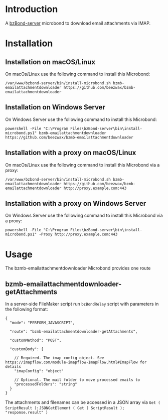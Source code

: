 # Introduction

A [bzBond-server](https://github.com/beezwax/bzBond/tree/main/packages/bzBond-server#bzbond-server) microbond to download email attachments via IMAP.

# Installation

## Installation on macOS/Linux

On macOs/Linux use the following command to install this Microbond:

`/var/www/bzbond-server/bin/install-microbond.sh bzmb-emailattachmentdownloader https://github.com/beezwax/bzmb-emailattachmentdownloader`

## Installation on Windows Server

On Windows Server use the following command to install this Microbond:

`powershell -File "C:\Program Files\bzBond-server\bin\install-microbond.ps1" bzmb-emailattachmentdownloader https://github.com/beezwax/bzmb-emailattachmentdownloader`

## Installation with a proxy on macOS/Linux

On macOs/Linux use the following command to install this Microbond via a proxy:

`/var/www/bzbond-server/bin/install-microbond.sh bzmb-emailattachmentdownloader https://github.com/beezwax/bzmb-emailattachmentdownloader http://proxy.example.com:443`

## Installation with a proxy on Windows Server

On Windows Server use the following command to install this Microbond via a proxy:

`powershell -File "C:\Program Files\bzBond-server\bin\install-microbond.ps1" -Proxy http://proxy.example.com:443`

# Usage

The bzmb-emailattachmentdownloader Microbond provides one route

## bzmb-emailattachmentdownloader-getAttachments

In a server-side FileMaker script run `bzBondRelay` script with parameters in the following format:

```
{
  "mode": "PERFORM_JAVASCRIPT",

  "route": "bzmb-emailattachmentdownloader-getAttachments",

  "customMethod": "POST",

  "customBody": {
    
    // Required. The imap config object. See https://imapflow.com/module-imapflow-ImapFlow.html#ImapFlow for details
    "imapConfig": "object"

    // Optional. The mail folder to move processed emails to
    "processedFolders": "string"
  }
}

```

The attachments and filenames can be accessed in a JSON array via `Get ( ScriptResult )`:
`JSONGetElement ( Get ( ScriptResult ); "response.result" )`